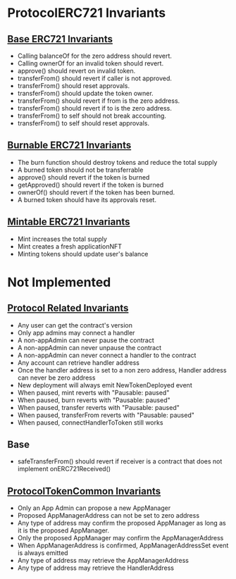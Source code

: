 # ProtocolERC721 Invariants



## [Base ERC721 Invariants](../../../../../../../test/client/token/ERC721/invariant/ApplicationERC721Base.t.i.sol)
- Calling balanceOf for the zero address should revert.
- Calling ownerOf for an invalid token should revert.
- approve() should revert on invalid token.
- transferFrom() should revert if caller is not approved.
- transferFrom() should reset approvals.
- transferFrom() should update the token owner.
- transferFrom() should revert if from is the zero address.
- transferFrom() should revert if to is the zero address.
- transferFrom() to self should not break accounting.
- transferFrom() to self should reset approvals.
  

## [Burnable ERC721 Invariants](../../../../../../../test/client/token/ERC721/invariant/ApplicationERC721MintBurn.t.i.sol)
- The burn function should destroy tokens and reduce the total supply
- A burned token should not be transferrable
- approve() should revert if the token is burned
- getApproved() should revert if the token is burned
- ownerOf() should revert if the token has been burned.
- A burned token should have its approvals reset.

## [Mintable ERC721 Invariants](../../../../../../../test/client/token/ERC721/invariant/ApplicationERC721MintBurn.t.i.sol)
- Mint increases the total supply
- Mint creates a fresh applicationNFT
- Minting tokens should update user's balance


# Not Implemented

## [Protocol Related Invariants](../../../../../../../test/client/token/ERC721/invariant/ApplicationERC721System.t.i.sol)

- Any user can get the contract's version
- Only app admins may connect a handler
- A non-appAdmin can never pause the contract
- A non-appAdmin can never unpause the contract
- A non-appAdmin can never connect a handler to the contract
- Any account can retrieve handler address
- Once the handler address is set to a non zero address, Handler address can never be zero address
- New deployment will always emit NewTokenDeployed event
- When paused, mint reverts with "Pausable: paused"
- When paused, burn reverts with "Pausable: paused"
- When paused, transfer reverts with "Pausable: paused"
- When paused, transferFrom reverts with "Pausable: paused"
- When paused, connectHandlerToToken still works

## Base
- safeTransferFrom() should revert if receiver is a contract that does not implement onERC721Received()



## [ProtocolTokenCommon Invariants](../../../../../../../test/client/token/ERC721/invariant/ApplicationERC721System.t.i.sol)

- Only an App Admin can propose a new AppManager
- Proposed AppManagerAddress can not be set to zero address
- Any type of address may confirm the proposed AppManager as long as it is the proposed AppManager.
- Only the proposed AppManager may confirm the AppManagerAddress
- When AppManagerAddress is confirmed, AppManagerAddressSet event is always emitted
- Any type of address may retrieve the AppManagerAddress
- Any type of address may retrieve the HandlerAddress
  
